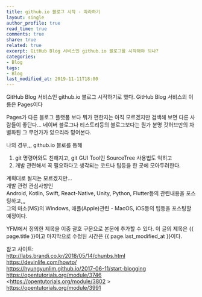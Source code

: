 ```yaml
---
title: github.io 블로그 시작 - 따라하기
layout: single
author_profile: true
read_time: true
comments: true
share: true
related: true
excerpt: GitHub Blog 서비스인 github.io 블로그를 시작해야 되나?
categories:
- Blog
tags:
- Blog
last_modified_at: 2019-11-11T18:00
---
```


GitHub Blog 서비스인 github.io 블로그 시작하기로 했다.
GitHub Blog 서비스의 이름은 Pages이다

Pages가 다른 블로그 플랫폼 보다 뭐가 편한지는 아직 모르겠지만
검색해 보면 다른 사람들이 좋단다...
네이버 블로그나 티스토리등의 블로그보다는 뭔가 분명 깃허브만의
차별화된 그 무언가가 있으리라 믿어본다.

나의 경우,,, github.io 블로를 통해  
1)  git 명령어와도 친해지고, git GUI  Tool인 SourceTree 사용법도 익히고  
2)  개발 관련해서 꼭 필요하다고 생각되는 코드나 팁등을 한 곳에 모아두려한다.   

계획대로 될지는 모르겠지만...  
개발 관련 관심사항인  
Android, Kotlin, Swift, React-Native, Unity, Python, Flutter등의 관련내용을 포스팅하고,,,  
그외 마소(MS)의 Windows,  애플(Apple)관련 - MacOS, iOS등의 팁등을 포스팅할 예정이다.


YFM에서 정의한 제목을 이중 괄호 구문으로 본문에 추가할 수 있다.
이 글의 제목은 {{ page.title }}이고
마지막으로 수정된 시간은 {{ page.last_modified_at }}이다.  

참고 사이트:  
<http://labs.brandi.co.kr/2018/05/14/chunbs.html>  
<https://devinlife.com/howto/>  
<https://hyungyunlim.github.io/2017-06-11/start-blogging>  
<https://opentutorials.org/module/3746>   
<https://opentutorials.org/module/3802 >  
<https://opentutorials.org/module/3991>